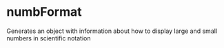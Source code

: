# numbFormat
Generates an object with information about how to display large and small numbers in scientific notation 
